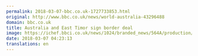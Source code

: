 ```yaml
---
permalink: 2018-03-07-bbc.co.uk-1727733853.html
original: http://www.bbc.co.uk/news/world-australia-43296488
domain: bbc.co.uk
title: Australia and East Timor sign border deal
image: https://ichef.bbci.co.uk/news/1024/branded_news/564A/production/_100309022_timorleste.png
date: 2018-03-07 04:23:13
translations: en
---
```


